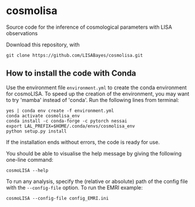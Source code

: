 # cosmolisa
Source code for the inference of cosmological parameters with LISA observations

Download this repository, with

```
git clone https://github.com/LISABayes/cosmolisa.git
```

## How to install the code with Conda

Use the environment file `environment.yml` to create the conda environment for cosmoLISA. To speed up the creation of the environment, you may want to try 'mamba' instead of 'conda'.
Run the following lines from terminal:

```
yes | conda env create -f environment.yml
conda activate cosmolisa_env
conda install -c conda-forge -c pytorch nessai
export LAL_PREFIX=$HOME/.conda/envs/cosmolisa_env
python setup.py install
```

If the installation ends without errors, the code is ready for use. 

You should be able to visualise the help message by giving the following one-line command:

```
cosmoLISA --help
```

To run any analysis, specify the (relative or absolute) path of the config file with the `--config-file` option.
To run the EMRI example:

```
cosmoLISA --config-file config_EMRI.ini
```